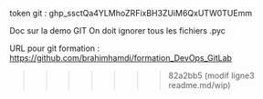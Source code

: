 token git : 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

Doc sur la demo GIT
On doit ignorer tous les fichiers .pyc

URL pour git formation : https://github.com/brahimhamdi/formation_DevOps_GitLab
>>>>>>> 82a2bb5 (modif ligne3 readme.md/wip)
